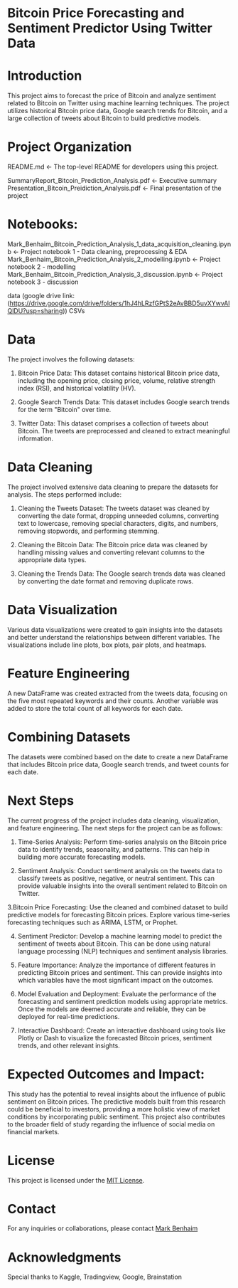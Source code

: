 # Bitcoin Price Forecasting and Sentiment Predictor Using Twitter Data

# Introduction
This project aims to forecast the price of Bitcoin and analyze sentiment related to Bitcoin on Twitter using machine learning techniques. The project utilizes historical Bitcoin price data, Google search trends for Bitcoin, and a large collection of tweets about Bitcoin to build predictive models.

# Project Organization
README.md          <- The top-level README for developers using this project.

SummaryReport_Bitcoin_Prediction_Analysis.pdf    <- Executive summary
Presentation_Bitcoin_Preidiction_Analysis.pdf    <- Final presentation of the project

# Notebooks:
Mark_Benhaim_Bitcoin_Prediction_Analysis_1_data_acquisition_cleaning.ipynb   <- Project notebook 1 - Data cleaning, preprocessing & EDA
Mark_Benhaim_Bitcoin_Prediction_Analysis_2_modelling.ipynb                   <- Project notebook 2 - modelling
Mark_Benhaim_Bitcoin_Prediction_Analysis_3_discussion.ipynb         <- Project notebook 3 - discussion

data (google drive link: (https://drive.google.com/drive/folders/1hJ4hLRzfGPtS2eAvBBD5uvXYwvAIQlDU?usp=sharing))
CSVs              

# Data
The project involves the following datasets:

1. Bitcoin Price Data: This dataset contains historical Bitcoin price data, including the opening price, closing price, volume, relative strength index (RSI), and historical volatility (HV).

2. Google Search Trends Data: This dataset includes Google search trends for the term "Bitcoin" over time.

3. Twitter Data: This dataset comprises a collection of tweets about Bitcoin. The tweets are preprocessed and cleaned to extract meaningful information.

# Data Cleaning
The project involved extensive data cleaning to prepare the datasets for analysis. The steps performed include:
1. Cleaning the Tweets Dataset: The tweets dataset was cleaned by converting the date format, dropping unneeded columns, converting text to lowercase, removing special characters, digits, and numbers, removing stopwords, and performing stemming.

2. Cleaning the Bitcoin Data: The Bitcoin price data was cleaned by handling missing values and converting relevant columns to the appropriate data types.

3. Cleaning the Trends Data: The Google search trends data was cleaned by converting the date format and removing duplicate rows.

# Data Visualization
Various data visualizations were created to gain insights into the datasets and better understand the relationships between different variables. The visualizations include line plots, box plots, pair plots, and heatmaps.

# Feature Engineering
A new DataFrame was created extracted from the tweets data, focusing on the five most repeated keywords and their counts. Another variable was added to store the total count of all keywords for each date.

# Combining Datasets
The datasets were combined based on the date to create a new DataFrame that includes Bitcoin price data, Google search trends, and tweet counts for each date.

# Next Steps
The current progress of the project includes data cleaning, visualization, and feature engineering. The next steps for the project can be as follows:

1. Time-Series Analysis: Perform time-series analysis on the Bitcoin price data to identify trends, seasonality, and patterns. This can help in building more accurate forecasting models.

2. Sentiment Analysis: Conduct sentiment analysis on the tweets data to classify tweets as positive, negative, or neutral sentiment. This can provide valuable insights into the overall sentiment related to Bitcoin on Twitter.

3.Bitcoin Price Forecasting: Use the cleaned and combined dataset to build predictive models for forecasting Bitcoin prices. Explore various time-series forecasting techniques such as ARIMA, LSTM, or Prophet.

4. Sentiment Predictor: Develop a machine learning model to predict the sentiment of tweets about Bitcoin. This can be done using natural language processing (NLP) techniques and sentiment analysis libraries.

5. Feature Importance: Analyze the importance of different features in predicting Bitcoin prices and sentiment. This can provide insights into which variables have the most significant impact on the outcomes.

6. Model Evaluation and Deployment: Evaluate the performance of the forecasting and sentiment prediction models using appropriate metrics. Once the models are deemed accurate and reliable, they can be deployed for real-time predictions.

7. Interactive Dashboard: Create an interactive dashboard using tools like Plotly or Dash to visualize the forecasted Bitcoin prices, sentiment trends, and other relevant insights.

# Expected Outcomes and Impact: 

This study has the potential to reveal insights about the influence of public sentiment on Bitcoin prices. The predictive models built from this research could be beneficial to investors, providing a more holistic view of market conditions by incorporating public sentiment. This project also contributes to the broader field of study regarding the influence of social media on financial markets.

# License
This project is licensed under the [MIT License](LICENSE).

# Contact
For any inquiries or collaborations, please contact [Mark Benhaim](markbenhaim0@gmail.com)

# Acknowledgments
Special thanks to Kaggle, Tradingview, Google, Brainstation
